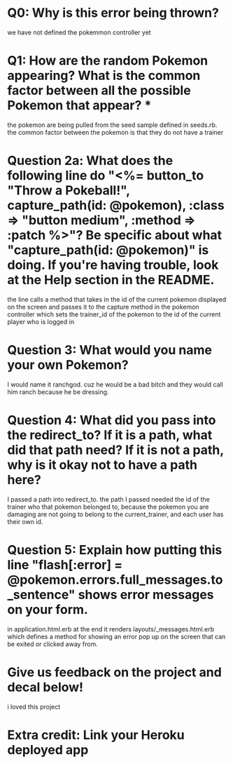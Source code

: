 # Q0: Why is this error being thrown?
we have not defined the pokemmon controller yet

# Q1: How are the random Pokemon appearing? What is the common factor between all the possible Pokemon that appear? *
the pokemon are being pulled from the seed sample defined in seeds.rb. the common factor between the pokemon is that they do not have a trainer

# Question 2a: What does the following line do "<%= button_to "Throw a Pokeball!", capture_path(id: @pokemon), :class => "button medium", :method => :patch %>"? Be specific about what "capture_path(id: @pokemon)" is doing. If you're having trouble, look at the Help section in the README.
the line calls a method that takes in the id of the current pokemon displayed on the screen and passes it to the capture method in the pokemon controller which sets the trainer_id of the pokemon to the id of the current player who is logged in

# Question 3: What would you name your own Pokemon?
I would name it ranchgod. cuz he would be a bad bitch and they would call him ranch because he be dressing.

# Question 4: What did you pass into the redirect_to? If it is a path, what did that path need? If it is not a path, why is it okay not to have a path here?
I passed a path into redirect_to. the path I passed needed the id of the trainer who that pokemon belonged to, because the pokemon you are damaging are not going to belong to the current_trainer, and each user has their own id.

# Question 5: Explain how putting this line "flash[:error] = @pokemon.errors.full_messages.to_sentence" shows error messages on your form.
in application.html.erb at the end it renders layouts/_messages.html.erb which defines a method for showing an error pop up on the screen that can be exited or clicked away from.

# Give us feedback on the project and decal below!
i loved this project 
# Extra credit: Link your Heroku deployed app
